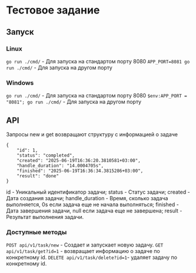 # Тестовое задание
## Запуск
### Linux
`go run ./cmd/` - Для запуска на стандартом порту 8080
`APP_PORT=8081 go run ./cmd/` - Для запуска на другом порту

### Windows
`go run ./cmd/` - Для запуска на стандартом порту 8080
`$env:APP_PORT = "8081"; go run ./cmd/` - Для запуска на другом порту

## API
Запросы new и get возвращают структуру с информацией о задаче
```
{
    "id": 1,
    "status": "completed",
    "created": "2025-06-19T16:36:20.3810581+03:00",
    "handle_duration": "14.0004705s",
    "finished": "2025-06-19T16:36:34.3815286+03:00",
    "result": "done"
}
```
id - Уникальный идентификатор задачи;
status - Статус задачи; 
created - Дата создания задачи;
handle_duration - Время, сколько задача выполняется, 0s если задача еще не начала выполняться; 
finished - Дата завершения задачи, null если задача еще не завершена;
result - Результат выполнения задачи.

### Доступные методы
`POST api/v1/task/new` - Создает и запускает новую задачу.
`GET api/v1/task/get?id=1` - возвращает информацию о задаче по конкретному id.
`DELETE api/v1/task/delete?id=1`- удаляет задачу по конкретному id.